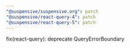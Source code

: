 ```yaml
---
"@suspensive/suspensive.org": patch
"@suspensive/react-query-4": patch
"@suspensive/react-query-5": patch
---
```


fix(react-query): deprecate QueryErrorBoundary
